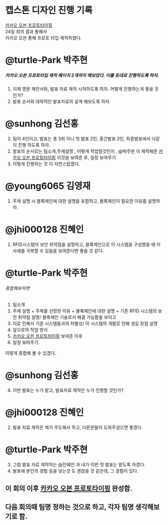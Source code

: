 # 캡스톤 디자인 진행 기록

[카카오 오븐 프로토타이핑]  
24일 회의 결과 통해서  
카카오 오븐 통해 프로토 타입 제작하였다.  

@turtle-Park 박주현 
==============================

##### 카카오 오븐 프로토타입 제작 페이지 2개까지 해보았다. 이를 토대로 진행하도록 하자.

  1. 이제 영문 제안서와, 발표 자료 제작 시작하도록 하자. 어떻게 진행하는게 좋을 것 인가?
  2. 발표 순서와 대략적인 발표자료의 설계 해보도록 하자.

@sunhong 김선홍 
========================


  1. 팀이 4인이고, 발표는 총 3회 이니 첫 발표 2인, 중간발표 2인, 최종발표에서 다같이 진행 하도록 하자.
  2. 발표의 순서로는 팀소개,주제설명 , 어떻게 작업할것인지 , @박주현 이 제작해준 [카카오 오븐 프로토타이핑] 이것을 보여준 후, 일정 보여주기
  3. 이렇게 진행하는 것 이 자연스럽겠다.
    
    
@young6065 김영재 
========================

  1. 주제 설명 시 블록체인에 대한 설명을 포함하고, 블록체인이 필요한 이유를 설명하자.
    
@jhi000128 진혜인 
========================

  1. RFID시스템의 보안 취약점을 설명하고, 블록체인으로 이 시스템을 구성했을 때 이 사례를 극복할 수 있음을 보여준다면 좋을 것 같다.
    
    
@turtle-Park 박주현
===================

 ###### 종합해보자면
 
  1. 팀소개
  2. 주제 설명
    + 주제를 선정한 이유
    + 블록체인에 대한 설명
    + 기존 RFID 시스템의 보안 취약점 설명/ 블록체인 기술로서 해결 가능함을 보이고
  3. 이로 인해서 기존 시스템들과의 차별성/ 이 시스템의 개발로 인해 생길 장점 설명
  4. 앞으로의 작업 방식
  5. [카카오 오븐 프로토타이핑] 보여준 이후
  6. 일정 보여주기.
    
이렇게 종합해 볼 수 있겠다.
 
 
 @sunhong 김선홍 
========================

  4. 이번 발표는 누가 맡고, 발표자료 제작은 누가 진행할 것인가?


@jhi000128 진혜인 
========================
  
  2. 발표 자료 제작은 제가 주도해서 하고, 다른분들이 도와주셨으면 좋겠다.
 
@turtle-Park 박주현
===================

  3. 그럼 발표 자료 제작하는 @진혜인 과 내가 이번 첫 발표는 맡도록 하겠다.
  4. 발표에 본인의 경험 등을 넣는것 도 괜찮을 것 같은데, 그 경험이 있다.




## 이 회의 이후 [카카오 오븐 프로토타이핑] 완성함.
## 다음 회의때 팀명 정하는 것으로 하고, 각자 팀명 생각해보기로 함.


    
[카카오 오븐 프로토타이핑]: https://ovenapp.io/view/rwuzwLWP3AUdXsjsq8wN1XWQSCIn32vk/D1oV1

